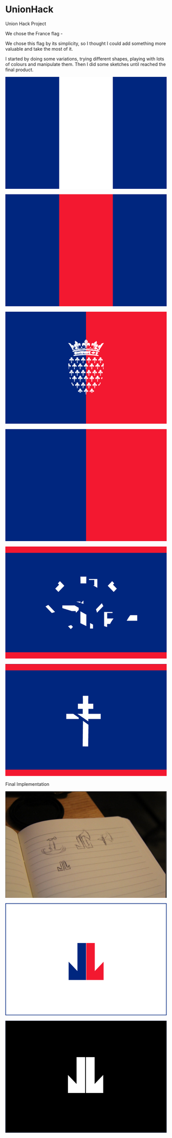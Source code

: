 # UnionHack
Union Hack Project

We chose the France flag -

We chose this flag by its simplicity, so I thought I could add something more valuable and take the most of it.

I started by doing some variations, trying different shapes, playing with lots of colours and manipulate them. Then I did some sketches until reached the final product.

![image](https://github.com/itsfranhere/UnionHack/blob/master/Francisco's%20Flag/franceflag/variations_1.png)

![image](https://github.com/itsfranhere/UnionHack/blob/master/Francisco's%20Flag/franceflag/variations_2.png)

![image](https://github.com/itsfranhere/UnionHack/blob/master/Francisco's%20Flag/franceflag/variations_3.png)

![image](https://github.com/itsfranhere/UnionHack/blob/master/Francisco's%20Flag/franceflag/variations_4.png)

![image](https://github.com/itsfranhere/UnionHack/blob/master/Francisco's%20Flag/franceflag/variations_5.png)

![image](https://github.com/itsfranhere/UnionHack/blob/master/Francisco's%20Flag/franceflag/variations_6.png)


Final Implementation

![image](https://github.com/itsfranhere/UnionHack/blob/master/Francisco's%20Flag/franceflag/sketches.png)

![image](https://github.com/itsfranhere/UnionHack/blob/master/Francisco's%20Flag/franceflag/final_1.png)

![image](https://github.com/itsfranhere/UnionHack/blob/master/Francisco's%20Flag/franceflag/final_2.png)




